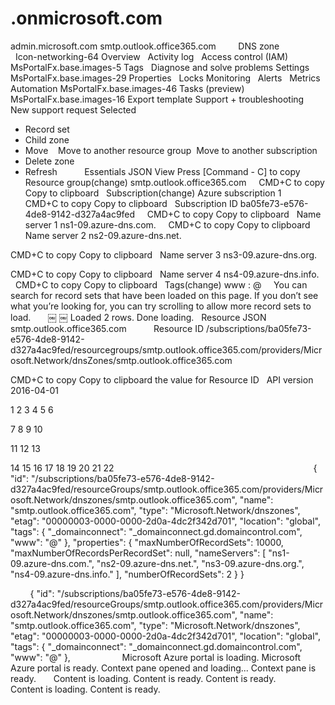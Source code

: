 # .onmicrosoft.com
admin.microsoft.com
smtp.outlook.office365.com
 
 
 
 
DNS zone
 
 
 
 
 
 
 
 
 
 
Icon-networking-64
Overview
 
Activity log
 
Access control (IAM)
MsPortalFx.base.images-5
Tags
 
Diagnose and solve problems
Settings
MsPortalFx.base.images-29
Properties
 
Locks
Monitoring
 
Alerts
 
Metrics
Automation
MsPortalFx.base.images-46
Tasks (preview)
MsPortalFx.base.images-16
Export template
Support + troubleshooting
 
New support request
Selected
 
* Record set
* Child zone
* Move    Move to another resource group  Move to another subscription
* Delete zone
* Refresh
 
 
 
 
 
Essentials
JSON View
Press [Command - C] to copy
 
Resource group(change)
smtp.outlook.office365.com
 
 
CMD+C to copy
Copy to clipboard
 
Subscription(change)
Azure subscription 1
 
 
CMD+C to copy
Copy to clipboard
 
Subscription ID
ba05fe73-e576-4de8-9142-d327a4ac9fed
 
 
CMD+C to copy
Copy to clipboard
 
Name server 1
ns1-09.azure-dns.com.
 
 
CMD+C to copy
Copy to clipboard
 
Name server 2
ns2-09.azure-dns.net.
 

CMD+C to copy
Copy to clipboard
 
Name server 3
ns3-09.azure-dns.org.
 

CMD+C to copy
Copy to clipboard
 
Name server 4
ns4-09.azure-dns.info.
 
 
CMD+C to copy
Copy to clipboard
 
Tags(change)
www
:
@
 
 
You can search for record sets that have been loaded on this page. If you don’t see what you’re looking for, you can try scrolling to allow more record sets to load.
 
 
 
￼
￼
Loaded 2 rows. Done loading.
 
Resource JSON
 
 
smtp.outlook.office365.com
 
 
 
 
 
Resource ID
/subscriptions/ba05fe73-e576-4de8-9142-d327a4ac9fed/resourcegroups/smtp.outlook.office365.com/providers/Microsoft.Network/dnsZones/smtp.outlook.office365.com
 

CMD+C to copy
Copy to clipboard the value for Resource ID
 
API version
 
2016-04-01
 
 
 
 
 


1
2
3
4
5
6

7
8
9
10

11
12
13

14
15
16
17
18
19
20
21
22
 
 
 
 
 
 
 
 
 
 
 
 
 
 
 
 
 
 
 
 
 
 
 
 
 
 
 
 
 
 
 
 
 
 
 
 
 
 
 
 
{
    "id": "/subscriptions/ba05fe73-e576-4de8-9142-d327a4ac9fed/resourceGroups/smtp.outlook.office365.com/providers/Microsoft.Network/dnszones/smtp.outlook.office365.com",
    "name": "smtp.outlook.office365.com",
    "type": "Microsoft.Network/dnszones",
    "etag": "00000003-0000-0000-2d0a-4dc2f342d701",
    "location": "global",
    "tags": {
        "_domainconnect": "_domainconnect.gd.domaincontrol.com",
        "www": "@"
    },
    "properties": {
        "maxNumberOfRecordSets": 10000,
        "maxNumberOfRecordsPerRecordSet": null,
        "nameServers": [
            "ns1-09.azure-dns.com.",
            "ns2-09.azure-dns.net.",
            "ns3-09.azure-dns.org.",
            "ns4-09.azure-dns.info."
        ],
        "numberOfRecordSets": 2
    }
}
 

 
 
 
 
{
"id": "/subscriptions/ba05fe73-e576-4de8-9142-d327a4ac9fed/resourceGroups/smtp.outlook.office365.com/providers/Microsoft.Network/dnszones/smtp.outlook.office365.com",
"name": "smtp.outlook.office365.com",
"type": "Microsoft.Network/dnszones",
"etag": "00000003-0000-0000-2d0a-4dc2f342d701",
"location": "global",
"tags": {
"_domainconnect": "_domainconnect.gd.domaincontrol.com",
"www": "@"
},
 
 
 
 
 
 
 
 
 
 
Microsoft Azure portal is loading.
Microsoft Azure portal is ready.
Context pane opened and loading...
Context pane is ready.
 
 
 
Content is loading.
Content is ready.
Content is ready.
 
 
 
 
 
 
 
Content is loading.
Content is ready.
